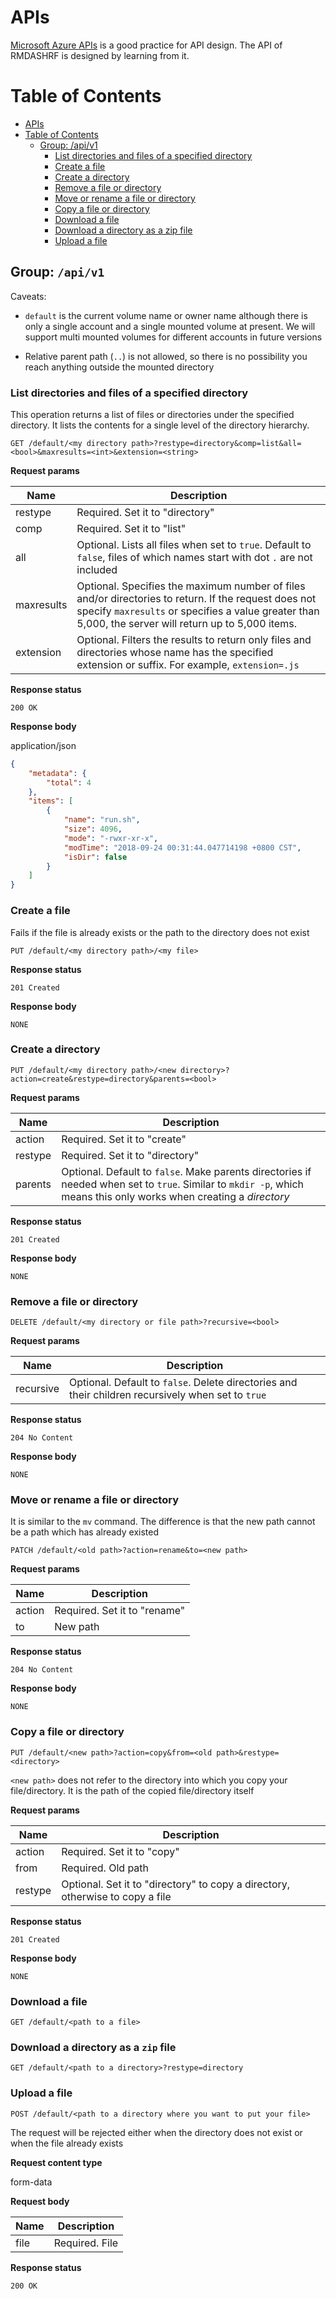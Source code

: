 # APIs

<a href="https://docs.microsoft.com/en-us/rest/api/storageservices/file-service-rest-api" target="_blank">Microsoft Azure APIs</a> is a good practice for API design. The API of RMDASHRF is designed by learning from it.

Table of Contents
=================

<!--ts-->
   * [APIs](#apis)
   * [Table of Contents](#table-of-contents)
      * [Group: /api/v1](#group-apiv1)
         * [List directories and files of a specified directory](#list-directories-and-files-of-a-specified-directory)
         * [Create a file](#create-a-file)
         * [Create a directory](#create-a-directory)
         * [Remove a file or directory](#remove-a-file-or-directory)
         * [Move or rename a file or directory](#move-or-rename-a-file-or-directory)
         * [Copy a file or directory](#copy-a-file-or-directory)
         * [Download a file](#download-a-file)
         * [Download a directory as a zip file](#download-a-directory-as-a-zip-file)
         * [Upload a file](#upload-a-file)

<!-- Added by: matt, at: 2018-10-10T23:54+08:00 -->

<!--te-->

## Group: `/api/v1`

Caveats: 
- `default` is the current volume name or owner name although there is only a single account and a single mounted volume at present. We will support multi mounted volumes for different accounts in future versions

- Relative parent path (`..`) is not allowed, so there is no possibility you reach anything outside the mounted directory

### List directories and files of a specified directory

This operation returns a list of files or directories under the specified directory. It lists the contents for a single level of the directory hierarchy.

```
GET /default/<my directory path>?restype=directory&comp=list&all=<bool>&maxresults=<int>&extension=<string>
```

**Request params**

|Name|Description|
|-|-|
|restype|Required. Set it to "directory"|
|comp|Required. Set it to "list"|
|all|Optional. Lists all files when set to `true`. Default to `false`, files of which names start with dot `.` are not included|
|maxresults|Optional. Specifies the maximum number of files and/or directories to return. If the request does not specify `maxresults` or specifies a value greater than 5,000, the server will return up to 5,000 items.|
|extension|Optional. Filters the results to return only files and directories whose name has the specified extension or suffix. For example, `extension=.js`|

**Response status**

```
200 OK
```

**Response body**

application/json

```json
{
    "metadata": {
        "total": 4
    },
    "items": [
        {
            "name": "run.sh",
            "size": 4096,
            "mode": "-rwxr-xr-x",
            "modTime": "2018-09-24 00:31:44.047714198 +0800 CST",
            "isDir": false
        }
    ]
}
```

### Create a file

Fails if the file is already exists or the path to the directory does not exist

```
PUT /default/<my directory path>/<my file>
```

**Response status**

```
201 Created
```

**Response body**

```
NONE
```

### Create a directory

```
PUT /default/<my directory path>/<new directory>?action=create&restype=directory&parents=<bool>
```

**Request params**

|Name|Description|
|-|-|
|action|Required. Set it to "create"|
|restype|Required. Set it to "directory"|
|parents|Optional. Default to `false`. Make parents directories if needed when set to `true`. Similar to `mkdir -p`, which means this only works when creating a *directory*|

**Response status**

```
201 Created
```

**Response body**

```
NONE
```

### Remove a file or directory

```
DELETE /default/<my directory or file path>?recursive=<bool>
```

**Request params**

|Name|Description|
|-|-|
|recursive|Optional. Default to `false`. Delete directories and their children recursively when set to `true`|

**Response status**

```
204 No Content
```

**Response body**

```
NONE
```

### Move or rename a file or directory

It is similar to the `mv` command. The difference is that the new path cannot be a path which has already existed

```
PATCH /default/<old path>?action=rename&to=<new path>
```

**Request params**

|Name|Description|
|-|-|
|action|Required. Set it to "rename"|
|to|New path|

**Response status**

```
204 No Content
```

**Response body**

```
NONE
```

### Copy a file or directory

```
PUT /default/<new path>?action=copy&from=<old path>&restype=<directory>
```

`<new path>` does not refer to the directory into which you copy your file/directory. It is the path of the copied file/directory itself

**Request params**

|Name|Description|
|-|-|
|action|Required. Set it to "copy"|
|from|Required. Old path|
|restype|Optional. Set it to "directory" to copy a directory, otherwise to copy a file|

**Response status**

```
201 Created
```

**Response body**

```
NONE
```

### Download a file

```
GET /default/<path to a file>
```

### Download a directory as a `zip` file

```
GET /default/<path to a directory>?restype=directory
```

### Upload a file

```
POST /default/<path to a directory where you want to put your file>
```

The request will be rejected either when the directory does not exist or when the file already exists

**Request content type**

form-data

**Request body**

|Name|Description|
|-|-|
|file|Required. File|

**Response status**

```
200 OK
```
